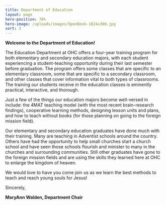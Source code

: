 ```yaml
---
title: Department of Education
layout: page
hero-position: 70%
hero-image: /uploads/images/OpenBook-1024x380.jpg
sort: 3
---
```




**Welcome to the Department of Education!**

The Education Department at OHC offers a four-year training program for both elementary
and secondary education majors, with each student experiencing a student-teaching opportunity
during their last semester before graduation. The program offers some classes that are specific
to an elementary classroom, some that are specific to a secondary classroom, and other classes
that cover information vital to both types of classrooms. The training our students receive in
the education classes is eminently practical, interactive, and thorough.

Just a few of the things our education majors become well-versed in include: the 4MAT
teaching model (with the most recent brain-research findings), cooperative learning methods,
designing lesson units and plans, and how to teach without books (for those planning on
going to the foreign mission field).

Our elementary and secondary education graduates have done much with their training. Many
are teaching in Adventist schools around the country. Others have had the opportunity to
help small churches start a church school and have seen those schools flourish and minister
to many in the churches and surrounding communities. Still other graduates have gone to the
foreign mission fields and are using the skills they learned here at OHC to enlarge the
kingdom of heaven.

We would love to have you come join us as we learn the best methods to teach and reach young
souls for Jesus!

Sincerely,

**MaryAnn Walden, Department Chair**
